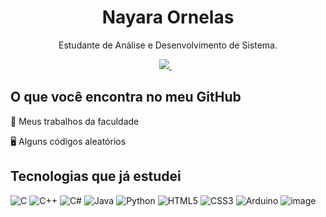 <h1 align='center'>
  Nayara Ornelas
</h1>
<p align='center'>
  Estudante de Análise e Desenvolvimento de Sistema.
</p>

<p align='center'>
  
  <a href="https://www.linkedin.com/in/nayara-ornelas-49323394/">
    <img src="https://img.shields.io/badge/linkedin-%230077B5.svg?&style=for-the-badge&logo=linkedin&logoColor=white" />
  </a>&nbsp;&nbsp;

</p>

##  O que você encontra no meu GitHub 

📑️ Meus trabalhos da faculdade

🖥️ Alguns códigos aleatórios

##  Tecnologias que já estudei
![ C ]( https://img.shields.io/badge/C-00599C?style=for-the-badge&logo=c&logoColor=white )
![ C++ ]( https://img.shields.io/badge/C%2B%2B-00599C?style=for-the-badge&logo=c%2B%2B&logoColor=white )
![C#](https://img.shields.io/badge/C%23-239120?style=for-the-badge&logo=c-sharp&logoColor=white)
![ Java ]( https://img.shields.io/badge/Java-ED8B00?style=for-the-badge&logo=java&logoColor=white )
![ Python ]( https://img.shields.io/badge/Python-3776AB?style=for-the-badge&logo=python&logoColor=white )
![HTML5](https://img.shields.io/badge/HTML5-E34F26?style=for-the-badge&logo=html5&logoColor=white)
![CSS3](https://img.shields.io/badge/CSS3-1572B6?style=for-the-badge&logo=css3&logoColor=white)
![ Arduino ]( https://img.shields.io/badge/Arduino-00979D?style=for-the-badge&logo=Arduino&logoColor=white )
![image](https://github.com/NayaraOrnelas93/NayaraOrnelas93/assets/139923726/3bc3319a-84e6-4770-aad0-4064a9078b9f)

